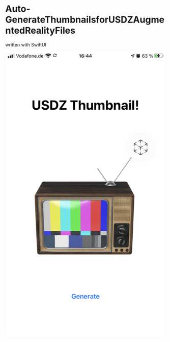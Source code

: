 # Auto-GenerateThumbnailsforUSDZAugmentedRealityFiles
written with SwiftUI


![alt text](https://github.com/alexroemerdeveloper/Auto-GenerateThumbnailsforUSDZAugmentedRealityFiles/blob/main/IMG_7893.PNG)

